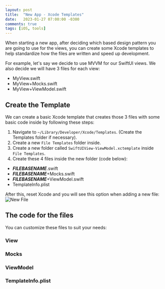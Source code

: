 ```yaml
---
layout: post
title:  "New App - Xcode Templates"
date:   2023-01-27 07:00:00 -0300
comments: true
tags: [iOS, tools]
---
```


When starting a new app, after deciding which based design pattern you are going to use for the views, you can create some Xcode templates to help standardize how the files are written and speed up development.

For example, let's say we decide to use MVVM for our SwiftUI views. We also decide we will have 3 files for each view:
* MyView.swift
* MyView+Mocks.swift
* MyView+ViewModel.swift

## Create the Template

We can create a basic Xcode template that creates those 3 files with some basic code inside by following these steps:

1. Navigate to `~/Library/Developer/Xcode/Templates`. (Create the Templates folder if necessary).
2. Create a new `File Templates` folder inside.
3. Create a new folder called `SwiftUIView-ViewModel.xctemplate` inside `File Templates`.
4. Create these 4 files inside the new folder (code below):
* ___FILEBASENAME___.swift
* ___FILEBASENAME___+Mocks.swift
* ___FILEBASENAME___+ViewModel.swift
* TemplateInfo.plist

After this, reset Xcode and you will see this option when adding a new file:
![New File]({{static.static_files}}/resources/new-app-xcode-templates/xcode-template-1.png)

## The code for the files

You can customize these files to suit your needs:

### View
<script src="https://gist.github.com/mdb1/6d0011a8933c9d16dc0477cdd17d8802.js"></script>

### Mocks

<script src="https://gist.github.com/mdb1/79dd89eee4bb56369816e3d180a4c6f5.js"></script>

### ViewModel

<script src="https://gist.github.com/mdb1/12886166dddb7b3b97fc8839fa7dbad4.js"></script>

### TemplateInfo.plist

<script src="https://gist.github.com/mdb1/8b8dde9b4ccf09d237eddd661e28eff9.js"></script>